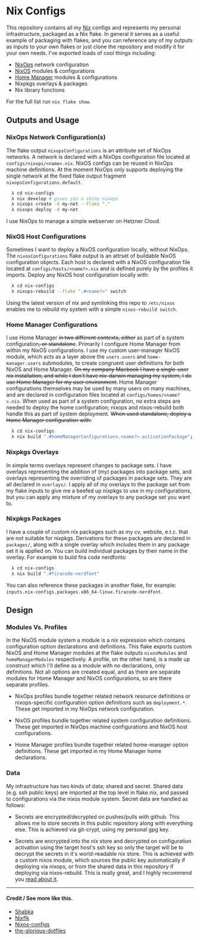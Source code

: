 # Nix Configs
This repository contains all my [Nix][1] configs and represents my personal infrastructure, packaged as a Nix flake. In general it serves as a useful example of packaging with flakes, and you can reference any of my outputs as inputs to your own flakes or just clone the repository and modify it for your own needs. I've exported loads of cool things including:

- [NixOps][4] network configuration
- [NixOS][3] modules & configurations
- [Home Manager][2] modules & configurations
- Nixpkgs overlays & packages
- Nix library functions

For the full list run `nix flake show`.

## Outputs and Usage

### NixOps Network Configuration(s)

The flake output `nixopsConfigurations` is an attribute set of NixOps networks. A network is declared with a NixOps configuration file located at `configs/nixops/<name>.nix`. NixOS configs can be reused in NixOps machine definitions. At the moment NixOps only supports deploying the single network at the fixed flake output fragment `nixopsConfigurations.default`.
```bash
  λ cd nix-configs
  λ nix develop # gives you a shiny nixops
  λ nixops create -d my-net --flake "."
  λ nixops deploy -d my-net
```
I use NixOps to manage a simple webserver on Hetzner Cloud.

### NixOS Host Configurations

Sometimes I want to deploy a NixOS configuration locally, without NixOps. The `nixosConfigurations` flake output is an attrset of buildable NixOS configuration objects. Each host is declared with a NixOS configuration file located at `configs/hosts/<name?>.nix` and is defined purely by the profiles it imports. Deploy any NixOS host configuration locally with:

``` bash
  λ cd nix-configs
  λ nixops-rebuild --flake ".#<name?>" switch
```

Using the latest version of nix and symlinking this repo to `/etc/nixos` enables me to rebuild my system with a simple `nixos-rebuild switch`.

### Home Manager Configurations

I use Home Manager ~~in two different contexts, either~~ as part of a system configuration~~, or standalone~~. Primarily I configure Home Manager from within my NixOS configurations. I use my custom user-manager NixOS module, which acts as a layer above the `users.users` and `home-manager.users` submodules, to create congruent user definitions for both NixOS and Home Manager. ~~On my company Macbook I have a single-user nix installation, and while I don't have nix-darwin managing my system, I do use Home Manager for my user environment.~~
Home Manager configurations themselves may be used by many users on many machines, and are declared in configuration files located at `configs/homes/<name?>.nix`. When used as part of a system configuration, no extra steps are needed to deploy the home configuration; nixops and nixos-rebuild both handle this as part of system deployment. ~~When used standalone, deploy a Home Manager configuration with:~~

``` bash
  λ cd nix-configs
  λ nix build ".#homeManagerConfigurations.<name?>.activationPackage"; ./result/activate;
```

### Nixpkgs Overlays

In simple terms overlays represent changes to package sets. I have overlays representing the addition of (my) packages into package sets, and overlays representing the overriding of packages in package sets. They are all declared in `overlays/`. I apply all of my overlays to the package set from my flake inputs to give me a beefed up nixpkgs to use in my configurations, but you can apply any mixture of my overlays to any package set you want to.

### Nixpkgs Packages

I have a couple of custom nix packages such as my cv, website, e.t.c. that are not suitable for nixpkgs. Derivations for these packages are declared in `packages/`, along with a single overlay which includes them in any package set it is applied on. You can build individual packages by their name in the overlay. For example to build fira code nerdfonts:

```bash
  λ cd nix-configs
  λ nix build ".#firacode-nerdfont"
```

You can also reference these packages in another flake, for example: `inputs.nix-configs.packages.x86_64-linux.firacode-nerdfont`.

## Design

### Modules Vs. Profiles

In the NixOS module system a module is a nix expression which contains configuration option declarations and definitions. This flake exports custom NixOS and Home Manager modules at the flake outputs `nixosModules` and `homeManagerModules` respectively. A profile, on the other hand, is a made up construct which I'll define as a module with no declarations, only definitions. Not all options are created equal, and as there are separate modules for Home Manager and NixOS configurations, so are there separate profiles.

- NixOps profiles bundle together related network resource definitions or nixops-specific configuration option definitions such as `deployment.*`. These get imported in my NixOps network configuration.

- NixOS profiles bundle together related system configuration definitions. These get imported in NixOps machine configurations and NixOS host configurations.

- Home Manager profiles bundle together related home-manager option definitions. These get imported in my Home Manager home declarations.

### Data

My infrastructure has two kinds of data; shared and secret. Shared data (e.g. ssh public keys) are imported at the top level in flake.nix, and passed to configurations via the nixos module system. Secret data are handled as follows:

- Secrets are encrypted/decrypted on pushes/pulls with github. This allows me to store secrets in this public repository along with everything else. This is achieved via git-crypt, using my personal gpg key.

- Secrets are encrypted into the nix store and decrypted on configuration activation using the target host's ssh key so only the target will be to decrypt the secrets in it's world-readable nix store. This is achieved with a custom nixos module, which sources the public key automatically if deploying via nixops, or from the shared data in this repository if deploying via nixos-rebuild. This is really great, and I highly recommend you [read about it][5].

---

#### Credit / See more like this.

- [Shabka](https://github.com/kalbasit/shabka)
- [Nixflk](https://github.com/nrdxp/nixflk)
- [Nixos-configs](https://github.com/Xe/nixos-configs)
- [the-glorious-dotfiles](https://github.com/manilarome/the-glorious-dotfiles)

[1]: https://nixos.org
[4]: https://github.com/nix-community/home-manager
[2]: https://github.com/nixos/nixpkgs
[3]: https://github.com/nixos/nixops
[5]: https://christine.website/blog/nixos-encrypted-secrets-2021-01-20
